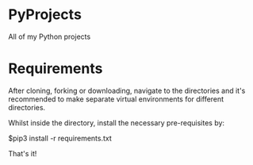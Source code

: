 # PyProjects
All of my Python projects

# Requirements

After cloning, forking or downloading, navigate to the directories and it's recommended to make separate virtual environments for different directories.

Whilst inside the directory, install the necessary pre-requisites by:

$pip3 install -r requirements.txt

That's it! 
